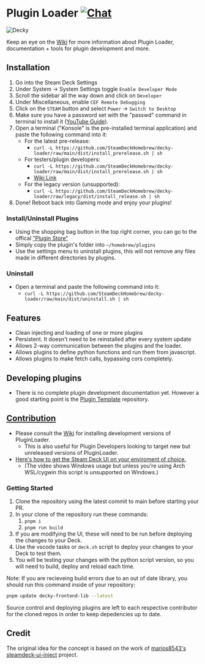 # Plugin Loader [![Chat](https://img.shields.io/badge/chat-on%20discord-7289da.svg)](https://discord.gg/ZU74G2NJzk)

![Decky](https://media.discordapp.net/attachments/966017112244125756/1012466063893610506/main.jpg)

Keep an eye on the [Wiki](https://deckbrew.xyz) for more information about Plugin Loader, documentation + tools for plugin development and more.

## Installation
1. Go into the Steam Deck Settings
2. Under System -> System Settings toggle `Enable Developer Mode`
3. Scroll the sidebar all the way down and click on `Developer`
4. Under Miscellaneous, enable `CEF Remote Debugging`
5. Click on the `STEAM` button and select `Power` -> `Switch to Desktop`
6. Make sure you have a password set with the "passwd" command in terminal to install it ([YouTube Guide](https://www.youtube.com/watch?v=1vOMYGj22rQ)).
7. Open a terminal ("Konsole" is the pre-installed terminal application) and paste the following command into it:
    - For the latest pre-release:
        - `curl -L https://github.com/SteamDeckHomebrew/decky-loader/raw/main/dist/install_prerelease.sh | sh`
    - For testers/plugin developers:
        - `curl -L https://github.com/SteamDeckHomebrew/decky-loader/raw/main/dist/install_prerelease.sh | sh`
        - [Wiki Link](https://deckbrew.xyz/en/loader-dev/development)
    - For the legacy version (unsupported):
        - `curl -L https://github.com/SteamDeckHomebrew/decky-loader/raw/legacy/dist/install_release.sh | sh`
7. Done! Reboot back into Gaming mode and enjoy your plugins!

### Install/Uninstall Plugins
- Using the shopping bag button in the top right corner, you can go to the offical ["Plugin Store"](https://plugins.deckbrew.xyz/)
- Simply copy the plugin's folder into `~/homebrew/plugins`
- Use the settings menu to uninstall plugins, this will not remove any files made in different directories by plugins.

### Uninstall
- Open a terminal and paste the following command into it:
  - `curl -L https://github.com/SteamDeckHomebrew/decky-loader/raw/main/dist/uninstall.sh | sh`

## Features
- Clean injecting and loading of one or more plugins
- Persistent. It doesn't need to be reinstalled after every system update 
- Allows 2-way communication between the plugins and the loader.
- Allows plugins to define python functions and run them from javascript.
- Allows plugins to make fetch calls, bypassing cors completely.

## Developing plugins
- There is no complete plugin development documentation yet. However a good starting point is the [Plugin Template](https://github.com/SteamDeckHomebrew/decky-plugin-template) repository.

## [Contribution](https://deckbrew.xyz/en/loader-dev/development)
- Please consult the [Wiki](https://deckbrew.xyz/en/loader-dev/development) for installing development versions of PluginLoader.
  - This is also useful for Plugin Developers looking to target new but unreleased versions of PluginLoader.
- [Here's how to get the Steam Deck UI on your enviroment of choice.](https://youtu.be/1IAbZte8e7E?t=112)
    - (The video shows Windows usage but unless you're using Arch WSL/cygwin this script is unsupported on Windows.)

### Getting Started

1. Clone the repository using the latest commit to main before starting your PR.
2. In your clone of the repository run these commands:
   1. ``pnpm i``
   2. ``pnpm run build``
3. If you are modifying the UI, these will need to be run before deploying the changes to your Deck.
4. Use the vscode tasks or ``deck.sh`` script to deploy your changes to your Deck to test them.
5. You will be testing your changes with the python script version, so you will need to build, deploy and reload each time.

Note: If you are recieveing build errors due to an out of date library, you should run this command inside of your repository:

```bash
pnpm update decky-frontend-lib --latest
```

Source control and deploying plugins are left to each respective contributor for the cloned repos in order to keep depedencies up to date.

## Credit

The original idea for the concept is based on the work of [marios8543's steamdeck-ui-inject](https://github.com/marios8543/steamdeck-ui-inject) project.
